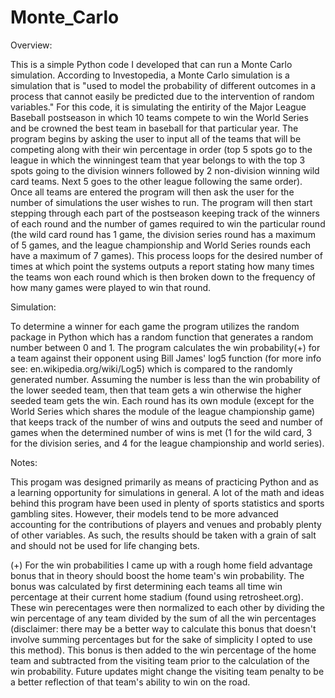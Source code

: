 # Monte_Carlo

Overview:

This is a simple Python code I developed that can run a Monte Carlo simulation. According to Investopedia, a Monte Carlo simulation is a
simulation that is "used to model the probability of different outcomes in a process that cannot easily be predicted due to the intervention of
random variables." For this code, it is simulating the entirity of the Major League Baseball postseason in which 10 teams compete to win the
World Series and be crowned the best team in baseball for that particular year. The program begins by asking the user to input all of the teams
that will be competing along with their win percentage in order (top 5 spots go to the league in which the winningest team that year belongs to
with the top 3 spots going to the division winners followed by 2 non-division winning wild card teams. Next 5 goes to the other league following
the same order). Once all teams are entered the program will then ask the user for the number of simulations the user wishes to run. The program
will then start stepping through each part of the postseason keeping track of the winners of each round and the number of games required to win
the particular round (the wild card round has 1 game, the division series round has a maximum of 5 games, and the league championship and 
World Series rounds each have a maximum of 7 games). This process loops for the desired number of times at which point the systems outputs a 
report stating how many times the teams won each round which is then broken down to the frequency of how many games were played to win that 
round.

Simulation:

To determine a winner for each game the program utilizes the random package in Python which has a random function that generates a random number
between 0 and 1. The program calculates the win probability(+) for a team against their opponent using Bill James' log5 function (for more info
see: en.wikipedia.org/wiki/Log5) which is compared to the randomly generated number. Assuming the number is less than the win probability of the
lower seeded team, then that team gets a win otherwise the higher seeded team gets the win. Each round has its own module (except for the World
Series which shares the module of the league championship game) that keeps track of the number of wins and outputs the seed and number of games
when the determined number of wins is met (1 for the wild card, 3 for the division series, and 4 for the league championship and world series).

Notes:

This progam was designed primarily as means of practicing Python and as a learning opportunity for simulations in general. A lot of the math and
ideas behind this program have been used in plenty of sports statistics and sports gambling sites. However, their models tend to be more advanced
accounting for the contributions of players and venues and probably plenty of other variables. As such, the results should be taken with a grain
of salt and should not be used for life changing bets. 

(+) For the win probabilities I came up with a rough home field advantage bonus that in theory should boost the home team's win probability.
The bonus was calculated by first determining each teams all time win percentage at their current home stadium (found using retrosheet.org).
These win perecentages were then normalized to each other by dividing the win percentage of any team divided by the sum of all the win 
percentages (disclaimer: there may be a better way to calculate this bonus that doesn't involve summing percentages but for the sake of 
simplicity I opted to use this method). This bonus is then added to the win percentage of the home team and subtracted from the visiting team 
prior to the calculation of the win probability. Future updates might change the visiting team penalty to be a better reflection of that team's 
ability to win on the road.
